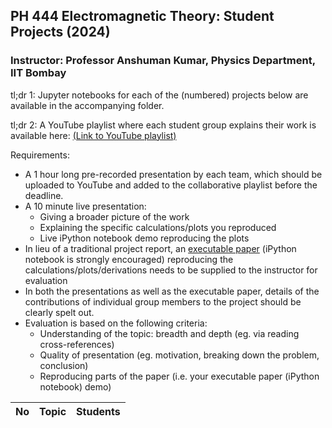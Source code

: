 ## PH 444 Electromagnetic Theory: Student Projects (2024)
### **Instructor: Professor Anshuman Kumar, Physics Department, IIT Bombay**


tl;dr 1: Jupyter notebooks for each of the (numbered) projects below are available in the accompanying folder.

tl;dr 2: A YouTube playlist where each student group explains their work is available here: [(Link to YouTube playlist)](https://www.youtube.com/playlist?list=PLBAf4P2YTnSXTi0El0AyHJiBVc0luRSxJ)

Requirements:

- A 1 hour long pre-recorded presentation by each team, which should be uploaded to YouTube and added to the collaborative playlist before the deadline.
- A 10 minute live presentation:
  - Giving a broader picture of the work
  - Explaining the specific calculations/plots you reproduced
  - Live iPython notebook demo reproducing the plots
- In lieu of a traditional project report, an [executable paper](https://www.nature.com/articles/s42005-020-00403-4) (iPython notebook is strongly encouraged) reproducing the calculations/plots/derivations needs to be supplied to the instructor for evaluation
- In both the presentations as well as the executable paper, details of the contributions of individual group members to the project should be clearly spelt out.
- Evaluation is based on the following criteria:
  - Understanding of the topic: breadth and depth (eg. via reading cross-references)
  - Quality of presentation (eg. motivation, breaking down the problem, conclusion)
  - Reproducing parts of the paper (i.e. your executable paper (iPython notebook) demo)

|**No**  | **Topic** | **Students** |
| --- | --- | --- |
